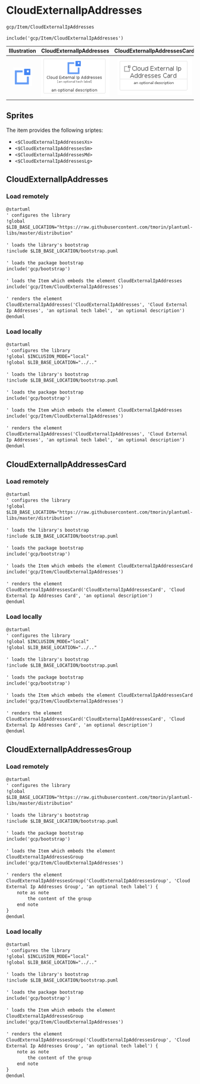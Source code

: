 # CloudExternalIpAddresses


```text
gcp/Item/CloudExternalIpAddresses
```

```text
include('gcp/Item/CloudExternalIpAddresses')
```



| Illustration | CloudExternalIpAddresses | CloudExternalIpAddressesCard | CloudExternalIpAddressesGroup |
| :---: | :---: | :---: | :---: |
| ![illustration for Illustration](../../gcp/Item/CloudExternalIpAddresses.png) | ![illustration for CloudExternalIpAddresses](../../gcp/Item/CloudExternalIpAddresses.Local.png) | ![illustration for CloudExternalIpAddressesCard](../../gcp/Item/CloudExternalIpAddressesCard.Local.png) | ![illustration for CloudExternalIpAddressesGroup](../../gcp/Item/CloudExternalIpAddressesGroup.Local.png) |



## Sprites
The item provides the following sriptes:

- `<$CloudExternalIpAddressesXs>`
- `<$CloudExternalIpAddressesSm>`
- `<$CloudExternalIpAddressesMd>`
- `<$CloudExternalIpAddressesLg>`





## CloudExternalIpAddresses

### Load remotely
```plantuml
@startuml
' configures the library
!global $LIB_BASE_LOCATION="https://raw.githubusercontent.com/tmorin/plantuml-libs/master/distribution"

' loads the library's bootstrap
!include $LIB_BASE_LOCATION/bootstrap.puml

' loads the package bootstrap
include('gcp/bootstrap')

' loads the Item which embeds the element CloudExternalIpAddresses
include('gcp/Item/CloudExternalIpAddresses')

' renders the element
CloudExternalIpAddresses('CloudExternalIpAddresses', 'Cloud External Ip Addresses', 'an optional tech label', 'an optional description')
@enduml
```

### Load locally
```plantuml
@startuml
' configures the library
!global $INCLUSION_MODE="local"
!global $LIB_BASE_LOCATION="../.."

' loads the library's bootstrap
!include $LIB_BASE_LOCATION/bootstrap.puml

' loads the package bootstrap
include('gcp/bootstrap')

' loads the Item which embeds the element CloudExternalIpAddresses
include('gcp/Item/CloudExternalIpAddresses')

' renders the element
CloudExternalIpAddresses('CloudExternalIpAddresses', 'Cloud External Ip Addresses', 'an optional tech label', 'an optional description')
@enduml
```

## CloudExternalIpAddressesCard

### Load remotely
```plantuml
@startuml
' configures the library
!global $LIB_BASE_LOCATION="https://raw.githubusercontent.com/tmorin/plantuml-libs/master/distribution"

' loads the library's bootstrap
!include $LIB_BASE_LOCATION/bootstrap.puml

' loads the package bootstrap
include('gcp/bootstrap')

' loads the Item which embeds the element CloudExternalIpAddressesCard
include('gcp/Item/CloudExternalIpAddresses')

' renders the element
CloudExternalIpAddressesCard('CloudExternalIpAddressesCard', 'Cloud External Ip Addresses Card', 'an optional description')
@enduml
```

### Load locally
```plantuml
@startuml
' configures the library
!global $INCLUSION_MODE="local"
!global $LIB_BASE_LOCATION="../.."

' loads the library's bootstrap
!include $LIB_BASE_LOCATION/bootstrap.puml

' loads the package bootstrap
include('gcp/bootstrap')

' loads the Item which embeds the element CloudExternalIpAddressesCard
include('gcp/Item/CloudExternalIpAddresses')

' renders the element
CloudExternalIpAddressesCard('CloudExternalIpAddressesCard', 'Cloud External Ip Addresses Card', 'an optional description')
@enduml
```

## CloudExternalIpAddressesGroup

### Load remotely
```plantuml
@startuml
' configures the library
!global $LIB_BASE_LOCATION="https://raw.githubusercontent.com/tmorin/plantuml-libs/master/distribution"

' loads the library's bootstrap
!include $LIB_BASE_LOCATION/bootstrap.puml

' loads the package bootstrap
include('gcp/bootstrap')

' loads the Item which embeds the element CloudExternalIpAddressesGroup
include('gcp/Item/CloudExternalIpAddresses')

' renders the element
CloudExternalIpAddressesGroup('CloudExternalIpAddressesGroup', 'Cloud External Ip Addresses Group', 'an optional tech label') {
    note as note
        the content of the group
    end note
}
@enduml
```

### Load locally
```plantuml
@startuml
' configures the library
!global $INCLUSION_MODE="local"
!global $LIB_BASE_LOCATION="../.."

' loads the library's bootstrap
!include $LIB_BASE_LOCATION/bootstrap.puml

' loads the package bootstrap
include('gcp/bootstrap')

' loads the Item which embeds the element CloudExternalIpAddressesGroup
include('gcp/Item/CloudExternalIpAddresses')

' renders the element
CloudExternalIpAddressesGroup('CloudExternalIpAddressesGroup', 'Cloud External Ip Addresses Group', 'an optional tech label') {
    note as note
        the content of the group
    end note
}
@enduml
```

